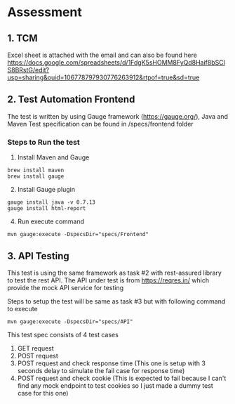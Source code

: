 # Assessment

## 1. TCM
Excel sheet is attached with the email and can also be found here
https://docs.google.com/spreadsheets/d/1FdgK5sHOMM8FyQd8Haif8bSClS8BRstG/edit?usp=sharing&ouid=106778797930776263912&rtpof=true&sd=true

## 2. Test Automation Frontend

The test is written by using Gauge framework (https://gauge.org/), Java and Maven
Test specification can be found in /specs/frontend folder


### Steps to Run the test

1. Install Maven and Gauge
```
brew install maven
brew install gauge
```

2. Install Gauge plugin
```
gauge install java -v 0.7.13
gauge install html-report
```

4. Run execute command
```
mvn gauge:execute -DspecsDir="specs/Frontend"
```


## 3. API Testing

This test is using the same framework as task #2 with rest-assured library to test the rest API.
The API under test is from https://reqres.in/ which provide the mock API service for testing

Steps to setup the test will be same as task #3 but with following command to execute
```
mvn gauge:execute -DspecsDir="specs/API"
```

This test spec consists of 4 test cases
1. GET request
2. POST request
3. POST request and check response time
(This one is setup with 3 seconds delay to simulate the fail case for response time)
4. POST request and check cookie 
(This is expected to fail because I can't find any mock endpoint to test cookies so I just made a dummy test case for this one)

